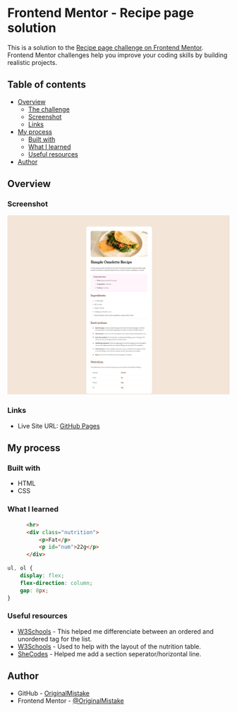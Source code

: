 # Frontend Mentor - Recipe page solution

This is a solution to the [Recipe page challenge on Frontend Mentor](https://www.frontendmentor.io/challenges/recipe-page-KiTsR8QQKm). Frontend Mentor challenges help you improve your coding skills by building realistic projects. 

## Table of contents

- [Overview](#overview)
  - [The challenge](#the-challenge)
  - [Screenshot](#screenshot)
  - [Links](#links)
- [My process](#my-process)
  - [Built with](#built-with)
  - [What I learned](#what-i-learned)
  - [Useful resources](#useful-resources)
- [Author](#author)

## Overview

### Screenshot

![](assets/images/screenshot.jpg)

### Links

- Live Site URL: [GitHub Pages](https://originalmistake.github.io/recipepage-repo/)

## My process

### Built with

- HTML
- CSS

### What I learned

```html
      <hr>
      <div class="nutrition">
          <p>Fat</p>
          <p id="num">22g</p>
      </div>
```
```css
ul, ol {
    display: flex;
    flex-direction: column;
    gap: 8px;
}
```

### Useful resources

- [W3Schools](https://www.w3schools.com/html/html_lists.asp) - This helped me differenciate between an ordered and unordered tag for the list.
- [W3Schools](https://www.w3schools.com/html/html_tables.asp) - Used to help with the layout of the nutrition table.
- [SheCodes](https://www.shecodes.io/athena/168627-how-to-change-the-color-of-an-hr-element-using-css#:~:text=in%201.88%20seconds-,To%20change%20the%20color%20of%20an%20) - Helped me add a section seperator/horizontal line.

## Author

- GitHub - [OriginalMistake](https://github.com/OriginalMistake)
- Frontend Mentor - [@OriginalMistake](https://www.frontendmentor.io/profile/OriginalMistake)